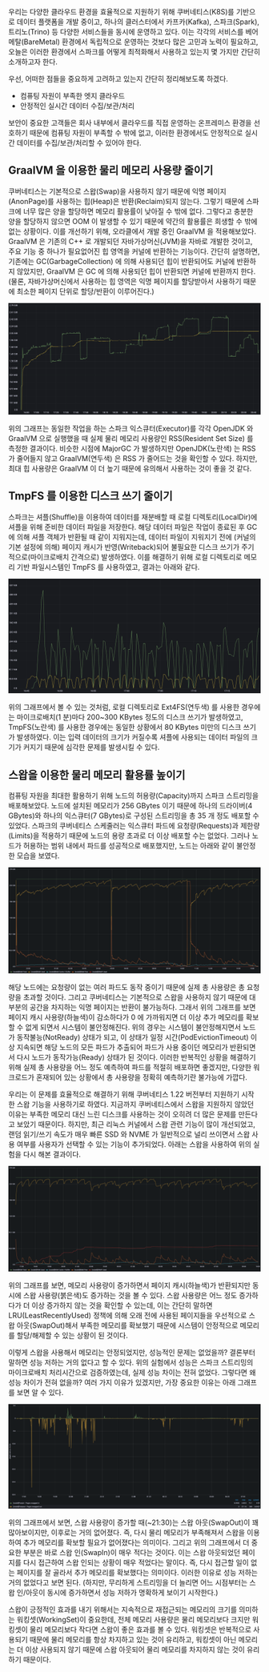 우리는 다양한 클라우드 환경을 효율적으로 지원하기 위해 쿠버네티스(K8S)를 기반으로 데이터 플랫폼을 개발 중이고, 하나의 클러스터에서 카프카(Kafka), 스파크(Spark), 트리노(Trino) 등 다양한 서비스들을 동시에 운영하고 있다. 이는 각각의 서비스를 베어메탈(BareMetal) 환경에서 독립적으로 운영하는 것보다 많은 고민과 노력이 필요하고, 오늘은 이러한 환경에서 스파크를 어떻게 최적화해서 사용하고 있는지 몇 가지만 간단히 소개하고자 한다.

우선, 어떠한 점들을 중요하게 고려하고 있는지 간단히 정리해보도록 하겠다.

- 컴퓨팅 자원이 부족한 엣지 클라우드
- 안정적인 실시간 데이터 수집/보관/처리

보안이 중요한 고객들은 회사 내부에서 클라우드를 직접 운영하는 온프레미스 환경을 선호하기 때문에 컴퓨팅 자원이 부족할 수 밖에 없고, 이러한 환경에서도 안정적으로 실시간 데이터를 수집/보관/처리할 수 있어야 한다.

## GraalVM 을 이용한 물리 메모리 사용량 줄이기

쿠버네티스는 기본적으로 스왑(Swap)을 사용하지 않기 때문에 익명 페이지(AnonPage)를 사용하는 힙(Heap)은 반환(Reclaim)되지 않는다. 그렇기 때문에 스파크에 너무 많은 양을 할당하면 메모리 활용률이 낮아질 수 밖에 없다. 그렇다고 충분한 양을 할당하지 않으면 OOM 이 발생할 수 있기 때문에 약간의 활용률은 희생할 수 밖에 없는 상황이다. 이를 개선하기 위해, 오라클에서 개발 중인 GraalVM 을 적용해보았다. GraalVM 은 기존의 C++ 로 개발되던 자바가상머신(JVM)을 자바로 개발한 것이고, 주요 기능 중 하나가 필요없어진 힙 영역을 커널에 반환하는 기능이다. 간단히 설명하면, 기존에는 GC(GarbageCollection) 에 의해 사용되던 힙이 반환되어도 커널에 반환하지 않았지만, GraalVM 은 GC 에 의해 사용되던 힙이 반환되면 커널에 반환까지 한다. (물론, 자바가상머신에서 사용하는 힙 영역은 익명 페이지를 할당받아서 사용하기 때문에 최소한 페이지 단위로 할당/반환이 이루어진다.)

![memory.usages.with.graalvm.png](./memory.usages.with.graalvm.png)

위의 그래프는 동일한 작업을 하는 스파크 익스큐터(Executor)를 각각 OpenJDK 와 GraalVM 으로 실행했을 때 실제 물리 메모리 사용량인 RSS(Resident Set Size) 를 측정한 결과이다. 비슷한 시점에 MajorGC 가 발생하지만 OpenJDK(노란색) 는 RSS 가 줄어들지 않고 GraalVM(연두색) 은 RSS 가 줄어드는 것을 확인할 수 있다. 하지만, 최대 힙 사용량은 GraalVM 이 더 높기 때문에 유의해서 사용하는 것이 좋을 것 같다.

## TmpFS 를 이용한 디스크 쓰기 줄이기

스파크는 셔플(Shuffle)을 이용하여 데이터를 재분배할 때 로컬 디렉토리(LocalDir)에 셔플을 위해 준비한 데이터 파일을 저장한다. 해당 데이터 파일은 작업이 종료된 후 GC 에 의해 셔플 객체가 반환될 때 같이 지워지는데, 데이터 파일이 지워지기 전에 (커널의 기본 설정에 의해) 페이지 캐시가 반영(Writeback)되어 불필요한 디스크 쓰기가 주기적으로(마이크로배치 간격으로) 발생하였다. 이를 해결하기 위해 로컬 디렉토리로 메모리 기반 파일시스템인 TmpFS 를 사용하였고, 결과는 아래와 같다.

![storage.usages.with.tmpfs.png](./storage.usages.with.tmpfs.png)

위의 그래프에서 볼 수 있는 것처럼, 로컬 디렉토리로 Ext4FS(연두색) 를 사용한 경우에는 마이크로배치(1 분)마다 200~300 KBytes 정도의 디스크 쓰기가 발생하였고, TmpFS(노란색) 를 사용한 경우에는 동일한 상황에서 80 KBytes 미만의 디스크 쓰기가 발생하였다. 이는 입력 데이터의 크기가 커질수록 셔플에 사용되는 데이터 파일의 크기가 커지기 때문에 심각한 문제를 발생시킬 수 있다.

## 스왑을 이용한 물리 메모리 활용률 높이기

컴퓨팅 자원을 최대한 활용하기 위해 노드의 허용량(Capacity)까지 스파크 스트리밍을 배포해보았다. 노드에 설치된 메모리가 256 GBytes 이기 때문에 하나의 드라이버(4 GBytes)와 하나의 익스큐터(7 GBytes)로 구성된 스트리밍을 총 35 개 정도 배포할 수 있었다. 스파크의 쿠버네티스 스케줄러는 익스큐터 파드에 요청량(Requests)과 제한량(Limits)을 적용하기 때문에 노드의 용량 초과로 더 이상 배포할 수는 없었다. 그러나 노드가 허용하는 범위 내에서 파드를 성공적으로 배포했지만, 노드는 아래와 같이 불안정한 모습을 보였다.

![memory.usages.without.swap.png](./memory.usages.without.swap.png)

해당 노드에는 요청량이 없는 여러 파드도 동작 중이기 때문에 실제 총 사용량은 총 요청량을 초과할 것이다. 그리고 쿠버네티스는 기본적으로 스왑을 사용하지 않기 때문에 대부분의 공간을 차지하는 익명 페이지는 반환이 불가능하다. 그래서 위의 그래프를 보면 페이지 캐시 사용량(하늘색)이 감소하다가 0 에 가까워지면 더 이상 추가 메모리를 확보할 수 없게 되면서 시스템이 불안정해진다. 위의 경우는 시스템이 불안정해지면서 노드가 동작불능(NotReady) 상태가 되고, 이 상태가 일정 시간(PodEvictionTimeout) 이상 지속되면 해당 노드의 모든 파드가 추출되어 파드가 사용 중이던 메모리가 반환되면서 다시 노드가 동작가능(Ready) 상태가 된 것이다. 이러한 반복적인 상황을 해결하기 위해 실제 총 사용량을 어느 정도 예측하여 파드를 적절히 배포하면 좋겠지만, 다양한 워크로드가 혼재되어 있는 상황에서 총 사용량을 정확히 예측하기란 불가능에 가깝다.

우리는 이 문제를 효율적으로 해결하기 위해 쿠버네티스 1.22 버전부터 지원하기 시작한 스왑 기능을 사용하기로 하였다. 지금까지 쿠버네티스에서 스왑을 지원하지 않았던 이유는 부족한 메모리 대신 느린 디스크를 사용하는 것이 오히려 더 많은 문제를 만든다고 보았기 때문이다. 하지만, 최근 리눅스 커널에서 스왑 관련 기능이 많이 개선되었고, 랜덤 읽기/쓰기 속도가 매우 빠른 SSD 와 NVME 가 일반적으로 널리 쓰이면서 스왑 사용 여부를 사용자가 선택할 수 있는 기능이 추가되었다. 아래는 스왑을 사용하여 위의 실험을 다시 해본 결과이다.

![memory.usages.with.swap.png](./memory.usages.with.swap.png)

위의 그래프를 보면, 메모리 사용량이 증가하면서 페이지 캐시(하늘색)가 반환되지만 동시에 스왑 사용량(붉은색)도 증가하는 것을 볼 수 있다. 스왑 사용량은 어느 정도 증가하다가 더 이상 증가하지 않는 것을 확인할 수 있는데, 이는 간단히 말하면 LRU(LeastRecentlyUsed) 정책에 의해 오래 전에 사용된 페이지들을 우선적으로 스왑 아웃(SwapOut)해서 부족한 메모리를 확보했기 때문에 시스템이 안정적으로 메모리를 할당/해제할 수 있는 상황이 된 것이다.

이렇게 스왑을 사용해서 메모리는 안정되었지만, 성능적인 문제는 없었을까? 결론부터 말하면 성능 저하는 거의 없다고 할 수 있다. 위의 실험에서 성능은 스파크 스트리밍의 마이크로배치 처리시간으로 검증하였는데, 실제 성능 차이는 전혀 없었다. 그렇다면 왜 성능 차이가 전혀 없을까? 여러 가지 이유가 있겠지만, 가장 중요한 이유는 아래 그래프를 보면 알 수 있다.

![swap.inout.usages.png](./swap.inout.usages.png)

위의 그래프에서 보면, 스왑 사용량이 증가할 때(~21:30)는 스왑 아웃(SwapOut)이 꽤 많아보이지만, 이후로는 거의 없어졌다. 즉, 다시 물리 메모리가 부족해져서 스왑을 이용하여 추가 메모리를 확보할 필요가 없어졌다는 의미이다. 그리고 위의 그래프에서 더 중요한 부분은 바로 스왑 인(SwapIn)이 매우 적다는 것이다. 이는 스왑 아웃되었던 페이지를 다시 접근하여 스왑 인되는 상황이 매우 적었다는 말이다. 즉, 다시 접근할 일이 없는 페이지를 잘 골라서 추가 메모리를 확보했다는 의미이다. 이러한 이유로 성능 저하는 거의 없었다고 보면 된다. (하지만, 무리하게 스트리밍을 더 늘리면 어느 시점부터는 스왑 인/아웃이 동시에 증가하면서 성능 저하가 명확하게 보이기 시작한다.)

스왑이 긍정적인 효과를 내기 위해서는 지속적으로 재접근되는 메모리의 크기를 의미하는 워킹셋(WorkingSet)이 중요한데, 전체 메모리 사용량은 물리 메모리보다 크지만 워킹셋이 물리 메모리보다 작다면 스왑이 좋은 효과를 볼 수 있다. 워킹셋은 반복적으로 사용되기 때문에 물리 메모리를 항상 차지하고 있는 것이 유리하고, 워킹셋이 아닌 메모리는 더 이상 사용되지 않기 때문에 스왑 아웃되어 물리 메모리를 차지하지 않는 것이 유리하기 때문이다.
